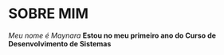# SOBRE MIM
*Meu nome é Maynara*
**Estou no meu primeiro ano do Curso de Desenvolvimento de Sistemas**


